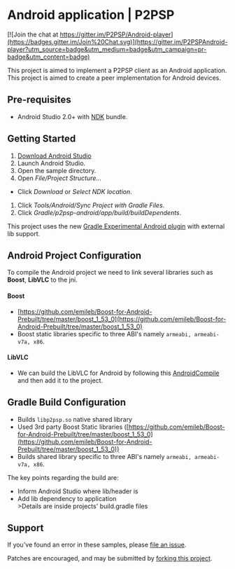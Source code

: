 Android application | P2PSP
========================

[![Join the chat at https://gitter.im/P2PSP/Android-player](https://badges.gitter.im/Join%20Chat.svg)](https://gitter.im/P2PSPAndroid-player?utm_source=badge&utm_medium=badge&utm_campaign=pr-badge&utm_content=badge)

This project is aimed to implement a P2PSP client as an Android application. This project is aimed to create a peer implementation for Android devices.

Pre-requisites
-------------------
- Android Studio 2.0+ with [NDK](https://developer.android.com/ndk/) bundle.

Getting Started
---------------
1. [Download Android Studio](http://developer.android.com/sdk/index.html)
1. Launch Android Studio.
1. Open the sample directory.
1. Open *File/Project Structure...*
  - Click *Download* or *Select NDK location*.
1. Click *Tools/Android/Sync Project with Gradle Files*.
1. Click *Gradle/p2psp-android/app/build/buildDependents*.

This project uses the new [Gradle Experimental Android plugin](http://tools.android.com/tech-docs/new-build-system/gradle-experimental) with external lib support.

Android Project Configuration
-----------------------------------
 
To compile the Android project we need to link several libraries such as **Boost**, **LibVLC**  to the jni.

#### Boost

*   [https://github.com/emileb/Boost-for-Android-Prebuilt/tree/master/boost_1_53_0](https://github.com/emileb/Boost-for-Android-Prebuilt/tree/master/boost_1_53_0)
*    Boost static libraries specific to three ABI's namely `armeabi, armeabi-v7a, x86`.

#### LibVLC
*   We can build the LibVLC for Android by following this [AndroidCompile](https://wiki.videolan.org/AndroidCompile/) and then add it to the project.


Gradle Build Configuration
-----------------------------------
 
*    Builds `libp2psp.so`  native shared library
*    Used 3rd party Boost Static libraries ([https://github.com/emileb/Boost-for-Android-Prebuilt/tree/master/boost_1_53_0](https://github.com/emileb/Boost-for-Android-Prebuilt/tree/master/boost_1_53_0))
*    Builds shared library specific to three ABI's namely `armeabi, armeabi-v7a, x86`.

The key points regarding the build  are:
*    Inform Android Studio where lib/header is
*    Add lib dependency to application	
    >Details are inside projects' build.gradle files


Support
------------
If you've found an error in these samples, please [file an issue](https://github.com/cRAN-cg/Hello-libs-boost/issues/new).

Patches are encouraged, and may be submitted by [forking this project](https://github.com/P2PSP/p2psp-android/fork).


